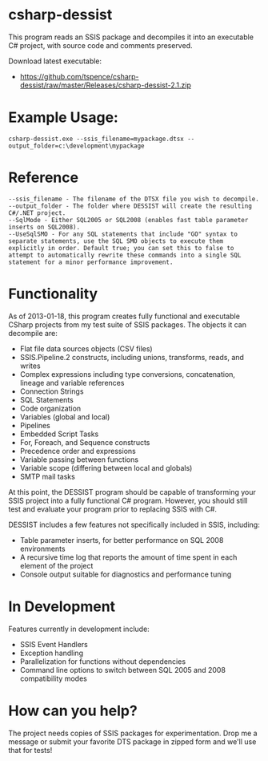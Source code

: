 # csharp-dessist
This program reads an SSIS package and decompiles it into an executable C# project, with source code and comments preserved.

Download latest executable:
* https://github.com/tspence/csharp-dessist/raw/master/Releases/csharp-dessist-2.1.zip


# Example Usage:

```
csharp-dessist.exe --ssis_filename=mypackage.dtsx --output_folder=c:\development\mypackage
```
# Reference

```
--ssis_filename - The filename of the DTSX file you wish to decompile.
--output_folder - The folder where DESSIST will create the resulting C#/.NET project.
--SqlMode - Either SQL2005 or SQL2008 (enables fast table parameter inserts on SQL2008).
--UseSqlSMO - For any SQL statements that include "GO" syntax to separate statements, use the SQL SMO objects to execute them explicitly in order. Default true; you can set this to false to attempt to automatically rewrite these commands into a single SQL statement for a minor performance improvement.
```

# Functionality
As of 2013-01-18, this program creates fully functional and executable CSharp projects from my test suite of SSIS packages. The objects it can decompile are:

* Flat file data sources objects (CSV files)
* SSIS.Pipeline.2 constructs, including unions, transforms, reads, and writes
* Complex expressions including type conversions, concatenation, lineage and variable references
* Connection Strings
* SQL Statements
* Code organization
* Variables (global and local)
* Pipelines
* Embedded Script Tasks
* For, Foreach, and Sequence constructs
* Precedence order and expressions
* Variable passing between functions
* Variable scope (differing between local and globals)
* SMTP mail tasks

At this point, the DESSIST program should be capable of transforming your SSIS project into a fully functional C# program. However, you should still test and evaluate your program prior to replacing SSIS with C#.

DESSIST includes a few features not specifically included in SSIS, including:

* Table parameter inserts, for better performance on SQL 2008 environments
* A recursive time log that reports the amount of time spent in each element of the project
* Console output suitable for diagnostics and performance tuning

# In Development
Features currently in development include:

* SSIS Event Handlers
* Exception handling
* Parallelization for functions without dependencies
* Command line options to switch between SQL 2005 and 2008 compatibility modes

# How can you help?
The project needs copies of SSIS packages for experimentation. Drop me a message or submit your favorite DTS package in zipped form and we'll use that for tests!
